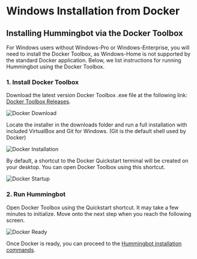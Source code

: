 # Windows Installation from Docker

## Installing Hummingbot via the Docker Toolbox

For Windows users without Windows-Pro or Windows-Enterprise, you will need to install the Docker Toolbox, as Windows-Home is not supported by the standard Docker application. Below, we list instructions for running Hummingbot using the Docker Toolbox.

### 1. Install Docker Toolbox

Download the latest version Docker Toolbox .exe file at the following link: [Docker Toolbox Releases](https://github.com/docker/toolbox/releases/).

![Docker Download](/assets/img/docker_toolbox_download.PNG)

Locate the installer in the downloads folder and run a full installation with included VirtualBox and Git for Windows. (Git is the default shell used by Docker)

![Docker Installation](/assets/img/docker_toolbox_install.PNG)

By default, a shortcut to the Docker Quickstart terminal will be created on your desktop. You can open Docker Toolbox using this shortcut.

![Docker Startup](/assets/img/docker_toolbox_startup.PNG)

### 2. Run Hummingbot

Open Docker Toolbox using the Quickstart shortcut. It may take a few minutes to initialize. Move onto the next step when you reach the following screen.

![Docker Ready](/assets/img/docker_toolbox_cmdline.PNG)

Once Docker is ready, you can proceed to the [Hummingbot installation commands](/installation/docker/#installing-hummingbot).
